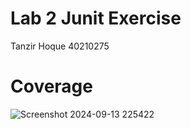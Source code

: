 # Lab 2 Junit Exercise
Tanzir Hoque 40210275
# Coverage
![Screenshot 2024-09-13 225422](https://github.com/user-attachments/assets/47eb3de1-cfee-4f87-90c4-eb25f5422c4f)
